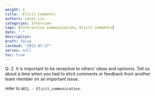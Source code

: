 ```yaml
---
weight: 2
title:  Elicit Comments
authors: Lenny Lin
categories: Interview
tags: [Interactive communication, Elicit comments]
date: " "
description: 
draft: false
lastmod: "2022-07-27"
series: null
toc: true
---
```


Q: 2.  It is important to be receptive to others' ideas and opinions.  Tell us about a time when you had to elicit comments or feedback from another team member on an important issue.

refer to `AECL - Elicit_communication`.